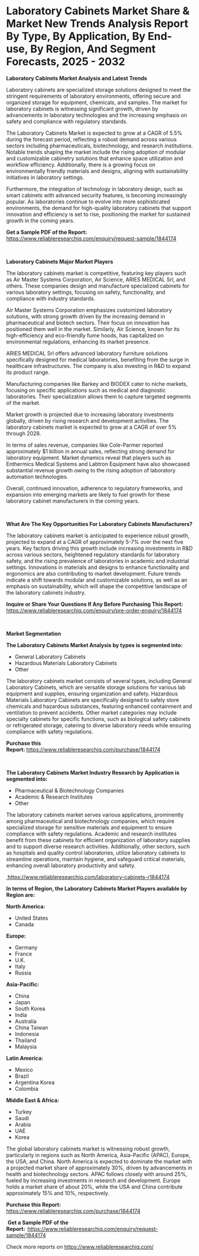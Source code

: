 <p><h1>Laboratory Cabinets Market Share & Market New Trends Analysis Report By Type, By Application, By End-use, By Region, And Segment Forecasts, 2025 - 2032</h1></p><p><strong>Laboratory Cabinets Market Analysis and Latest Trends</strong></p>
<p><p>Laboratory cabinets are specialized storage solutions designed to meet the stringent requirements of laboratory environments, offering secure and organized storage for equipment, chemicals, and samples. The market for laboratory cabinets is witnessing significant growth, driven by advancements in laboratory technologies and the increasing emphasis on safety and compliance with regulatory standards. </p><p>The Laboratory Cabinets Market is expected to grow at a CAGR of 5.5% during the forecast period, reflecting a robust demand across various sectors including pharmaceuticals, biotechnology, and research institutions. Notable trends shaping the market include the rising adoption of modular and customizable cabinetry solutions that enhance space utilization and workflow efficiency. Additionally, there is a growing focus on environmentally friendly materials and designs, aligning with sustainability initiatives in laboratory settings.</p><p>Furthermore, the integration of technology in laboratory design, such as smart cabinets with advanced security features, is becoming increasingly popular. As laboratories continue to evolve into more sophisticated environments, the demand for high-quality laboratory cabinets that support innovation and efficiency is set to rise, positioning the market for sustained growth in the coming years.</p></p>
<p><strong>Get a Sample PDF of the Report:&nbsp;</strong> <a href="https://www.reliableresearchiq.com/enquiry/request-sample/1844174?utm_campaign=2247&utm_medium=2&utm_source=Github&utm_content=ia&utm_term=03032025&utm_id=laboratory-cabinets">https://www.reliableresearchiq.com/enquiry/request-sample/1844174</a></p>
<p>&nbsp;</p>
<p><strong>Laboratory Cabinets Major Market Players</strong></p>
<p><p>The laboratory cabinets market is competitive, featuring key players such as Air Master Systems Corporation, Air Science, ARIES MEDICAL Srl, and others. These companies design and manufacture specialized cabinets for various laboratory settings, focusing on safety, functionality, and compliance with industry standards.</p><p>Air Master Systems Corporation emphasizes customized laboratory solutions, with strong growth driven by the increasing demand in pharmaceutical and biotech sectors. Their focus on innovation has positioned them well in the market. Similarly, Air Science, known for its high-efficiency and eco-friendly fume hoods, has capitalized on environmental regulations, enhancing its market presence.</p><p>ARIES MEDICAL Srl offers advanced laboratory furniture solutions specifically designed for medical laboratories, benefiting from the surge in healthcare infrastructures. The company is also investing in R&D to expand its product range.</p><p>Manufacturing companies like Barkey and BIODEX cater to niche markets, focusing on specific applications such as medical and diagnostic laboratories. Their specialization allows them to capture targeted segments of the market.</p><p>Market growth is projected due to increasing laboratory investments globally, driven by rising research and development activities. The laboratory cabinets market is expected to grow at a CAGR of over 5% through 2028. </p><p>In terms of sales revenue, companies like Cole-Parmer reported approximately $1 billion in annual sales, reflecting strong demand for laboratory equipment. Market dynamics reveal that players such as Enthermics Medical Systems and Labtron Equipment have also showcased substantial revenue growth owing to the rising adoption of laboratory automation technologies.</p><p>Overall, continued innovation, adherence to regulatory frameworks, and expansion into emerging markets are likely to fuel growth for these laboratory cabinet manufacturers in the coming years.</p></p>
<p>&nbsp;</p>
<p><strong>What Are The Key Opportunities For Laboratory Cabinets Manufacturers?</strong></p>
<p><p>The laboratory cabinets market is anticipated to experience robust growth, projected to expand at a CAGR of approximately 5-7% over the next five years. Key factors driving this growth include increasing investments in R&D across various sectors, heightened regulatory standards for laboratory safety, and the rising prevalence of laboratories in academic and industrial settings. Innovations in materials and designs to enhance functionality and ergonomics are also contributing to market development. Future trends indicate a shift towards modular and customizable solutions, as well as an emphasis on sustainability, which will shape the competitive landscape of the laboratory cabinets industry.</p></p>
<p><strong>Inquire or Share Your Questions If Any Before Purchasing This Report:</strong> <a href="https://www.reliableresearchiq.com/enquiry/pre-order-enquiry/1844174?utm_campaign=2247&utm_medium=2&utm_source=Github&utm_content=ia&utm_term=03032025&utm_id=laboratory-cabinets">https://www.reliableresearchiq.com/enquiry/pre-order-enquiry/1844174</a></p>
<p>&nbsp;</p>
<p><strong>Market Segmentation</strong></p>
<p><strong>The Laboratory Cabinets Market Analysis by types is segmented into:</strong></p>
<p><ul><li>General Laboratory Cabinets</li><li>Hazardous Materials Laboratory Cabinets</li><li>Other</li></ul></p>
<p><p>The laboratory cabinets market consists of several types, including General Laboratory Cabinets, which are versatile storage solutions for various lab equipment and supplies, ensuring organization and safety. Hazardous Materials Laboratory Cabinets are specifically designed to safely store chemicals and hazardous substances, featuring enhanced containment and ventilation to prevent accidents. Other market categories may include specialty cabinets for specific functions, such as biological safety cabinets or refrigerated storage, catering to diverse laboratory needs while ensuring compliance with safety regulations.</p></p>
<p><strong>Purchase this Report:&nbsp;</strong><a href="https://www.reliableresearchiq.com/purchase/1844174?utm_campaign=2247&utm_medium=2&utm_source=Github&utm_content=ia&utm_term=03032025&utm_id=laboratory-cabinets">https://www.reliableresearchiq.com/purchase/1844174</a></p>
<p>&nbsp;</p>
<p><strong>The Laboratory Cabinets Market Industry Research by Application is segmented into:</strong></p>
<p><ul><li>Pharmaceutical & Biotechnology Companies</li><li>Academic & Research Institutes</li><li>Other</li></ul></p>
<p><p>The laboratory cabinets market serves various applications, prominently among pharmaceutical and biotechnology companies, which require specialized storage for sensitive materials and equipment to ensure compliance with safety regulations. Academic and research institutes benefit from these cabinets for efficient organization of laboratory supplies and to support diverse research activities. Additionally, other sectors, such as hospitals and quality control laboratories, utilize laboratory cabinets to streamline operations, maintain hygiene, and safeguard critical materials, enhancing overall laboratory productivity and safety.</p></p>
<p><a href="https://www.reliableresearchiq.com/laboratory-cabinets-r1844174?utm_campaign=2247&utm_medium=2&utm_source=Github&utm_content=ia&utm_term=03032025&utm_id=laboratory-cabinets">&nbsp;https://www.reliableresearchiq.com/laboratory-cabinets-r1844174</a></p>
<p><strong>In terms of Region, the Laboratory Cabinets Market Players available by Region are:</strong></p>
<p>
    <p> <strong> North America: </strong>
        <ul>
            <li>United States</li>
            <li>Canada</li>
        </ul>
        </p> 
    <p> <strong> Europe: </strong>
        <ul>
            <li>Germany</li>
            <li>France</li>
            <li>U.K.</li>
            <li>Italy</li>
            <li>Russia</li>
        </ul>
        </p> 
    <p> <strong> Asia-Pacific: </strong>
        <ul>
            <li>China</li>
            <li>Japan</li>
            <li>South Korea</li>
            <li>India</li>
            <li>Australia</li>
            <li>China Taiwan</li>
            <li>Indonesia</li>
            <li>Thailand</li>
            <li>Malaysia</li>
        </ul>
        </p> 
    <p> <strong> Latin America: </strong>
        <ul>
            <li>Mexico</li>
            <li>Brazil</li>
            <li>Argentina Korea</li>
            <li>Colombia</li>
        </ul>
        </p> 
    <p> <strong> Middle East & Africa: </strong>
        <ul>
            <li>Turkey</li>
            <li>Saudi</li>
            <li>Arabia</li>
            <li>UAE</li>
            <li>Korea</li>
        </ul>
    </p>
    </p>
<p><p>The global laboratory cabinets market is witnessing robust growth, particularly in regions such as North America, Asia-Pacific (APAC), Europe, the USA, and China. North America is expected to dominate the market with a projected market share of approximately 30%, driven by advancements in health and biotechnology sectors. APAC follows closely with around 25%, fueled by increasing investments in research and development. Europe holds a market share of about 20%, while the USA and China contribute approximately 15% and 10%, respectively.</p></p>
<p><strong>Purchase this Report: </strong><a href="https://www.reliableresearchiq.com/purchase/1844174?utm_campaign=2247&utm_medium=2&utm_source=Github&utm_content=ia&utm_term=03032025&utm_id=laboratory-cabinets">https://www.reliableresearchiq.com/purchase/1844174</a></p>
<p>&nbsp;<strong>Get a Sample PDF of the Report:&nbsp;&nbsp;</strong><a href="https://www.reliableresearchiq.com/enquiry/request-sample/1844174?utm_campaign=2247&utm_medium=2&utm_source=Github&utm_content=ia&utm_term=03032025&utm_id=laboratory-cabinets">https://www.reliableresearchiq.com/enquiry/request-sample/1844174</a></p>
<p><strong></strong></p>
<p>Check more reports on <a href="https://www.reliableresearchiq.com/?utm_campaign=2247&utm_medium=2&utm_source=Github&utm_content=ia&utm_term=03032025&utm_id=laboratory-cabinets">https://www.reliableresearchiq.com/</a></p>
